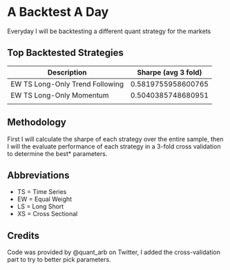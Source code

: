 # A Backtest A Day
Everyday I will be backtesting a different quant strategy for the markets

## Top Backtested Strategies
| Description                     | Sharpe (avg 3 fold) |
|---------------------------------|---------------------|
| EW TS Long-Only Trend Following | 0.5819755958600765  |
| EW TS Long-Only Momentum        | 0.5040385748680951  |
|                                 |                     |

## Methodology
First I will calculate the sharpe of each strategy over the entire sample, then I will the evaluate performance of each strategy in a 3-fold cross validation to determine the best* parameters.

## Abbreviations
- TS = Time Series
- EW = Equal Weight
- LS = Long Short
- XS = Cross Sectional

## Credits
Code was provided by @quant_arb on Twitter, I added the cross-validation part to try to better pick parameters.
